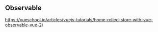 ## Observable
https://vueschool.io/articles/vuejs-tutorials/home-rolled-store-with-vue-observable-vue-2/
